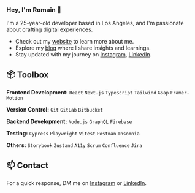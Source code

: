 ### Hey, I'm Romain 👋 

I'm a 25-year-old developer based in Los Angeles, and I'm passionate about crafting digital experiences. 

- Check out my [website](https://www.romainvalla.com/) to learn more about me.
- Explore my [blog](https://www.romainvalla.com/news) where I share insights and learnings.
- Stay updated with my journey on [Instagram](https://www.instagram.com/romainvalla), [LinkedIn](https://www.linkedin.com/in/romainvalla).

## 📦 Toolbox

**Frontend Development:** `React` `Next.js` `TypeScript` `Tailwind` `Gsap` `Framer-Motion`
 
**Version Control:** `Git` `GitLab` `Bitbucket`

**Backend Development:** `Node.js` `GraphQL` `Firebase` 

**Testing:** `Cypress` `Playwright` `Vitest` `Postman` `Insomnia`

**Others:** `Storybook` `Zustand` `A11y` `Scrum` `Confluence` `Jira`

## 📫 Contact

 For a quick response, DM me on [Instagram](https://www.instagram.com/romainvalla/) or [LinkedIn](https://www.linkedin.com/in/romainvalla/). 
